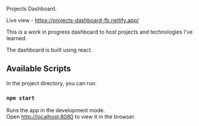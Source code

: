 Projects Dashboard. 

Live view - https://projects-dashboard-fb.netlify.app/

This is a work in progress dashboard to host projects and technologies I've learned.

The dashboard is built using react.

## Available Scripts

In the project directory, you can run:

### `npm start`

Runs the app in the development mode.<br />
Open [http://localhost:8080](http://localhost:8080) to view it in the browser.

